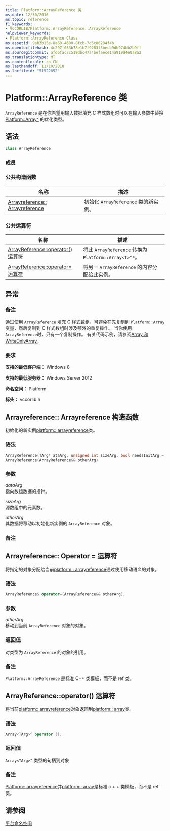 ```yaml
---
title: Platform::ArrayReference 类
ms.date: 12/30/2016
ms.topic: reference
f1_keywords:
- VCCORLIB/Platform::ArrayReference::ArrayReference
helpviewer_keywords:
- Platform::ArrayReference Class
ms.assetid: 9ab3b15e-8a60-4600-8fcb-7d6c86284f4b
ms.openlocfilehash: 4c297f033b78e1b7f9283f5becb9db974bb2b9ff
ms.sourcegitcommit: afd6fac7c519dbc47a4befaece14a919d4e0a8a2
ms.translationtype: MT
ms.contentlocale: zh-CN
ms.lasthandoff: 11/10/2018
ms.locfileid: "51522852"
---
```

# <a name="platformarrayreference-class"></a>Platform::ArrayReference 类

`ArrayReference` 是在你希望用输入数据填充 C 样式数组时可以在输入参数中替换 [Platform::Array^](../cppcx/platform-array-class.md) 的优化类型。

## <a name="syntax"></a>语法

```cpp
class ArrayReference
```

### <a name="members"></a>成员

### <a name="public-constructors"></a>公共构造函数

|名称|描述|
|----------|-----------------|
|[Arrayreference:: Arrayreference](#ctor)|初始化 `ArrayReference` 类的新实例。|

### <a name="public-operators"></a>公共运算符

|名称|描述|
|----------|-----------------|
|[ArrayReference::operator() 运算符](#operator-call)|将此 `ArrayReference` 转换为 `Platform::Array<T>^*`。|
|[ArrayReference::operator= 运算符](#operator-assign)|将另一 `ArrayReference` 的内容分配给此实例。|

## <a name="exceptions"></a>异常

### <a name="remarks"></a>备注

通过使用 `ArrayReference` 填充 C 样式数组，可避免在先复制到 `Platform::Array` 变量，然后复制到 C 样式数组时涉及额外的重复操作。 当你使用 `ArrayReference`时，只有一个复制操作。 有关代码示例，请参阅[Array 和 WriteOnlyArray](../cppcx/array-and-writeonlyarray-c-cx.md)。

### <a name="requirements"></a>要求

**支持的最低客户端：** Windows 8

**支持的最低服务器：** Windows Server 2012

**命名空间：** Platform

**标头：** vccorlib.h

## <a name="ctor"></a>  Arrayreference:: Arrayreference 构造函数

初始化的新实例[platform:: arrayreference](../cppcx/platform-arrayreference-class.md)类。

### <a name="syntax"></a>语法

```cpp
ArrayReference(TArg* ataArg, unsigned int sizeArg, bool needsInitArg = false);
ArrayReference(ArrayReference&& otherArg)
```

### <a name="parameters"></a>参数

*dataArg*<br/>
指向数组数据的指针。

*sizeArg*<br/>
源数组中的元素数。

*otherArg*<br/>
其数据将移动以初始化新实例的 `ArrayReference` 对象。

### <a name="remarks"></a>备注

## <a name="operator-assign"></a>  Arrayreference:: Operator = 运算符

将指定的对象分配给当前[platform:: arrayreference](../cppcx/platform-arrayreference-class.md)通过使用移动语义的对象。

### <a name="syntax"></a>语法

```cpp
ArrayReference& operator=(ArrayReference&& otherArg);
```

### <a name="parameters"></a>参数

*otherArg*<br/>
移动到当前 `ArrayReference` 对象的对象。

### <a name="return-value"></a>返回值

对类型为 `ArrayReference` 的对象的引用。

### <a name="remarks"></a>备注

`Platform::ArrayReference` 是标准 C++ 类模板，而不是 ref 类。

## <a name="operator-call"></a>  ArrayReference::operator() 运算符

将当前[platform:: arrayreference](../cppcx/platform-arrayreference-class.md)对象返回到[platform:: array](../cppcx/platform-array-class.md)类。

### <a name="syntax"></a>语法

```cpp
Array<TArg>^ operator ();
```

### <a name="return-value"></a>返回值

`Array<TArg>^` 类型的句柄到对象

### <a name="remarks"></a>备注

[Platform:: arrayreference](../cppcx/platform-arrayreference-class.md)并[platform:: array](../cppcx/platform-array-class.md)是标准 c + + 类模板，而不是 ref 类。

## <a name="see-also"></a>请参阅

[平台命名空间](../cppcx/platform-namespace-c-cx.md)